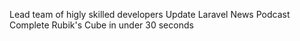 Lead team of higly skilled developers
Update Laravel News Podcast
Complete Rubik's Cube in under 30 seconds